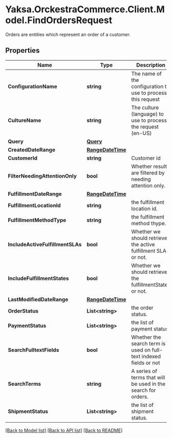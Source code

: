 # Yaksa.OrckestraCommerce.Client.Model.FindOrdersRequest
Orders are entities which represent an order of a customer.

## Properties

Name | Type | Description | Notes
------------ | ------------- | ------------- | -------------
**ConfigurationName** | **string** | The name of the configuration to use to process this request | [optional] 
**CultureName** | **string** | The culture (language) to use to process the request (en-US) | 
**Query** | [**Query**](Query.md) |  | [optional] 
**CreatedDateRange** | [**RangeDateTime**](RangeDateTime.md) |  | [optional] 
**CustomerId** | **string** | Customer id | [optional] 
**FilterNeedingAttentionOnly** | **bool** | Whether results are filtered by needing attention only. | [optional] 
**FulfillmentDateRange** | [**RangeDateTime**](RangeDateTime.md) |  | [optional] 
**FulfillmentLocationId** | **string** | the fulfillment location id. | [optional] 
**FulfillmentMethodType** | **string** | the fulfillment method thype. | [optional] 
**IncludeActiveFulfillmentSLAs** | **bool** | Whether we should retrieve the active fulfillment SLAs or not. | [optional] 
**IncludeFulfillmentStates** | **bool** | Whether we should retrieve the fulfillmentStates or not. | [optional] 
**LastModifiedDateRange** | [**RangeDateTime**](RangeDateTime.md) |  | [optional] 
**OrderStatus** | **List&lt;string&gt;** | the order status. | [optional] 
**PaymentStatus** | **List&lt;string&gt;** | the list of payment status. | [optional] 
**SearchFulltextFields** | **bool** | Whether the search term is used on full-text indexed fields or not | [optional] 
**SearchTerms** | **string** | A series of terms that will be used in the search for orders. | [optional] 
**ShipmentStatus** | **List&lt;string&gt;** | the list of shipment status. | [optional] 

[[Back to Model list]](../README.md#documentation-for-models) [[Back to API list]](../README.md#documentation-for-api-endpoints) [[Back to README]](../README.md)


